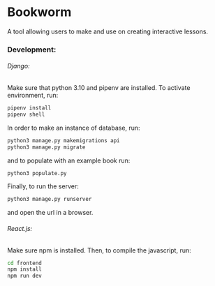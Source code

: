 # Bookworm
A tool allowing users to make and use on creating interactive lessons.

### Development:
###### Django:
Make sure that python 3.10 and pipenv are installed. To activate environment, run: 
```bash
pipenv install
pipenv shell
```
In order to make an instance of database, run:
```bash
python3 manage.py makemigrations api
python3 manage.py migrate
```
and to populate with an example book run:
```bash
python3 populate.py
```
Finally, to run the server: 
```bash
python3 manage.py runserver
```
and open the url in a browser.
###### React.js:
Make sure npm is installed. Then, to compile the javascript, run: 
```bash
cd frontend
npm install
npm run dev
```
